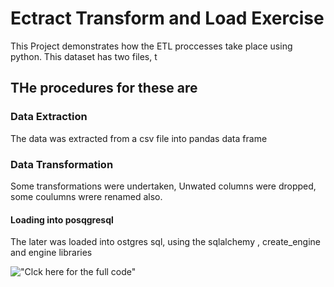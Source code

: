 # Ectract Transform and Load Exercise

This Project demonstrates how the ETL proccesses take place using python.  This dataset has two files, t

## THe procedures for these are
### Data Extraction 
The data was extracted from  a csv file into pandas data frame

### Data Transformation
Some transformations were undertaken, Unwated columns were dropped, some coulumns wrere renamed also.

#### Loading into posqgresql
The later was loaded into ostgres sql, using the sqlalchemy , create_engine and engine libraries

!["Clck here for the full code"](./ETL_Project_Exercise.ipynb)

